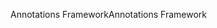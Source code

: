 <span data-ttu-id="f67e3-101">Annotations Framework</span><span class="sxs-lookup"><span data-stu-id="f67e3-101">Annotations Framework</span></span>